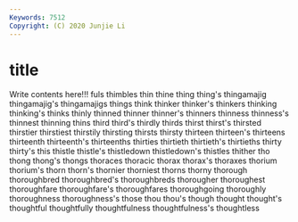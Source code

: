 ```yaml
---
Keywords: 7512
Copyright: (C) 2020 Junjie Li
---
```


# title

Write contents here!!!
fuls 
thimbles
thin 
thine 
thing 
thing's 
thingamajig 
thingamajig's 
thingamajigs 
things 
think 
thinker
thinker's 
thinkers 
thinking 
thinking's 
thinks 
thinly 
thinned 
thinner 
thinner's 
thinners
thinness 
thinness's 
thinnest 
thinning 
thins 
third 
third's 
thirdly 
thirds 
thirst
thirst's 
thirsted 
thirstier 
thirstiest 
thirstily 
thirsting 
thirsts 
thirsty 
thirteen 
thirteen's
thirteens 
thirteenth 
thirteenth's 
thirteenths 
thirties 
thirtieth 
thirtieth's 
thirtieths 
thirty 
thirty's
this 
thistle 
thistle's 
thistledown 
thistledown's 
thistles 
thither 
tho 
thong 
thong's
thongs 
thoraces 
thoracic 
thorax 
thorax's 
thoraxes 
thorium 
thorium's 
thorn 
thorn's
thornier 
thorniest 
thorns 
thorny 
thorough 
thoroughbred 
thoroughbred's 
thoroughbreds 
thorougher 
thoroughest
thoroughfare 
thoroughfare's 
thoroughfares 
thoroughgoing 
thoroughly 
thoroughness 
thoroughness's 
those 
thou 
thou's
though 
thought 
thought's 
thoughtful 
thoughtfully 
thoughtfulness 
thoughtfulness's 
thoughtless 
